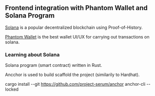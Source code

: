 ## Frontend integration with Phantom Wallet and Solana Program

[Solana](https://solana.com/) is a popular decentralized blockchain using Proof-of-History.

[Phantom Wallet](https://phantom.app/) is the best wallet UI/UX for carrying out transactions on solana. 

### Learning about Solana

Solana program (smart contract) written in Rust.

Ancchor is used to build scaffold the project (similarily to Hardhat).

cargo install --git https://github.com/project-serum/anchor anchor-cli --locked
